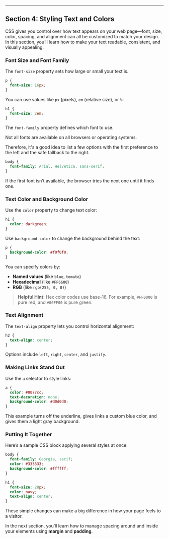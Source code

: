 ---

## Section 4: Styling Text and Colors

CSS gives you control over how text appears on your web page—font, size, color,
spacing, and alignment can all be customized to match your design. In this
section, you’ll learn how to make your text readable, consistent, and visually
appealing.

### Font Size and Font Family

The `font-size` property sets how large or small your text is.

```css
p {
  font-size: 16px;
}
```

You can use values like `px` (pixels), `em` (relative size), or `%`:

```css
h1 {
  font-size: 2em;
}
```

The `font-family` property defines which font to use.

Not all fonts are available on all browsers or operating systems.

Therefore, it's a good idea to list a few options with the first preference to
the left and the safe fallback to the right.

```css
body {
  font-family: Arial, Helvetica, sans-serif;
}
```

If the first font isn’t available, the browser tries the next one until it
finds one.

### Text Color and Background Color

Use the `color` property to change text color:

```css
h1 {
  color: darkgreen;
}
```

Use `background-color` to change the background behind the text:

```css
p {
  background-color: #f0f0f0;
}
```

You can specify colors by:

* **Named values** (like `blue`, `tomato`)
* **Hexadecimal** (like `#FF6600`)
* **RGB** (like `rgb(255, 0, 0)`)

> **Helpful Hint:**
> Hex color codes use base-16. For example, `#FF0000` is pure red, and
> `#00FF00` is pure green.

### Text Alignment

The `text-align` property lets you control horizontal alignment:

```css
h2 {
  text-align: center;
}
```

Options include `left`, `right`, `center`, and `justify`.

### Making Links Stand Out

Use the `a` selector to style links:

```css
a {
  color: #0077cc;
  text-decoration: none;
  background-color: #d0d0d0;
}
```

This example turns off the underline, gives links a custom blue color, and
gives them a light gray background.

### Putting It Together

Here’s a sample CSS block applying several styles at once:

```css
body {
  font-family: Georgia, serif;
  color: #333333;
  background-color: #ffffff;
}

h1 {
  font-size: 28px;
  color: navy;
  text-align: center;
}
```

These simple changes can make a big difference in how your page feels to a
visitor.

In the next section, you’ll learn how to manage spacing around and inside your
elements using **margin** and **padding**.

